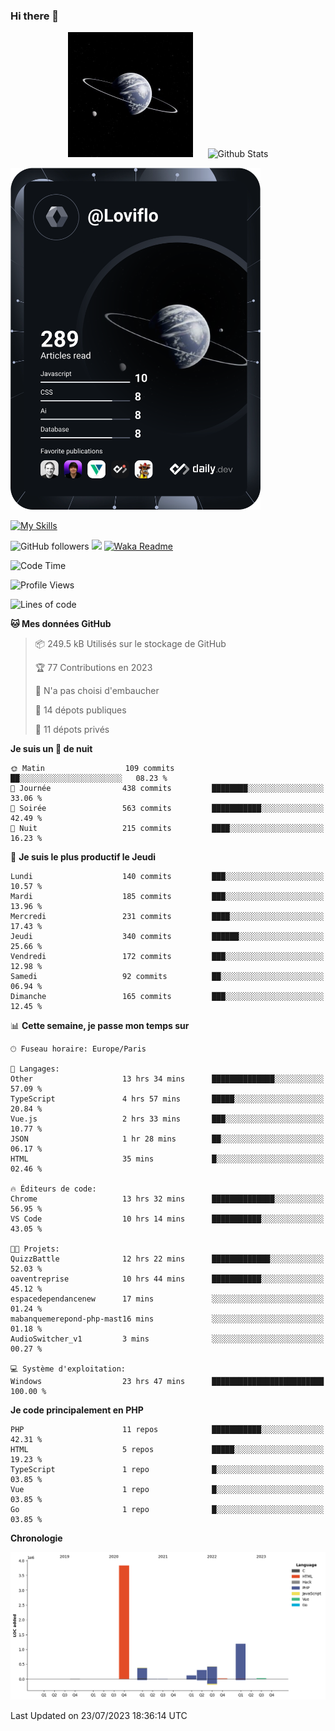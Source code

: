 ### Hi there 👋

<p align="center">
  <img src="https://github.com/Loviflo/Loviflo/blob/main/img/portrait.jpg" alt="Loviflo" height="200" style="margin-right: 20px"/>
  <img src="https://github-readme-stats.vercel.app/api?username=Loviflo&show_icons=true&theme=graywhite" alt="Github Stats" />
</p>

<a href="https://app.daily.dev/loviflo"><img src="https://github.com/loviflo/loviflo/blob/main/devcard.svg" width="400" alt="Loviflo's Dev Card"/></a>


[![My Skills](https://skillicons.dev/icons?i=php,laravel,symfony,mysql,js,ts,html,css,sass,angular,docker,webpack,vscode,figma,git,github,gitlab)](https://skillicons.dev)


![GitHub followers](https://img.shields.io/github/followers/Loviflo?label=Follow&style=social)
![](https://visitor-badge.glitch.me/badge?page_id=Loviflo.Loviflo)
[![Waka Readme](https://github.com/Loviflo/Loviflo/actions/workflows/update-stats.yml/badge.svg)](https://github.com/Loviflo/Loviflo/actions/workflows/update-stats.yml)

<!--START_SECTION:waka-->
![Code Time](http://img.shields.io/badge/Code%20Time-1%2C360%20hrs%2028%20mins-blue)

![Profile Views](http://img.shields.io/badge/Vues%20du%20profil-0-blue)

![Lines of code](https://img.shields.io/badge/Depuis%20Hello%20World%2C%20j%27ai%20%C3%A9crit-6.3%20million%20Lignes%20de%20code-blue)

**🐱 Mes données GitHub** 

> 📦 249.5 kB Utilisés sur le stockage de GitHub 
 > 
> 🏆 77 Contributions en 2023
 > 
> 🚫 N'a pas choisi d'embaucher
 > 
> 📜 14 dépots publiques 
 > 
> 🔑 11 dépots privés 
 > 
**Je suis un 🦉 de nuit** 

```text
🌞 Matin                  109 commits         ██░░░░░░░░░░░░░░░░░░░░░░░   08.23 % 
🌆 Journée                438 commits         ████████░░░░░░░░░░░░░░░░░   33.06 % 
🌃 Soirée                 563 commits         ███████████░░░░░░░░░░░░░░   42.49 % 
🌙 Nuit                   215 commits         ████░░░░░░░░░░░░░░░░░░░░░   16.23 % 
```
📅 **Je suis le plus productif le Jeudi** 

```text
Lundi                    140 commits         ███░░░░░░░░░░░░░░░░░░░░░░   10.57 % 
Mardi                    185 commits         ███░░░░░░░░░░░░░░░░░░░░░░   13.96 % 
Mercredi                 231 commits         ████░░░░░░░░░░░░░░░░░░░░░   17.43 % 
Jeudi                    340 commits         ██████░░░░░░░░░░░░░░░░░░░   25.66 % 
Vendredi                 172 commits         ███░░░░░░░░░░░░░░░░░░░░░░   12.98 % 
Samedi                   92 commits          ██░░░░░░░░░░░░░░░░░░░░░░░   06.94 % 
Dimanche                 165 commits         ███░░░░░░░░░░░░░░░░░░░░░░   12.45 % 
```


📊 **Cette semaine, je passe mon temps sur** 

```text
🕑︎ Fuseau horaire: Europe/Paris

💬 Langages: 
Other                    13 hrs 34 mins      ██████████████░░░░░░░░░░░   57.09 % 
TypeScript               4 hrs 57 mins       █████░░░░░░░░░░░░░░░░░░░░   20.84 % 
Vue.js                   2 hrs 33 mins       ███░░░░░░░░░░░░░░░░░░░░░░   10.77 % 
JSON                     1 hr 28 mins        ██░░░░░░░░░░░░░░░░░░░░░░░   06.17 % 
HTML                     35 mins             █░░░░░░░░░░░░░░░░░░░░░░░░   02.46 % 

🔥 Éditeurs de code: 
Chrome                   13 hrs 32 mins      ██████████████░░░░░░░░░░░   56.95 % 
VS Code                  10 hrs 14 mins      ███████████░░░░░░░░░░░░░░   43.05 % 

🐱‍💻 Projets: 
QuizzBattle              12 hrs 22 mins      █████████████░░░░░░░░░░░░   52.03 % 
oaventreprise            10 hrs 44 mins      ███████████░░░░░░░░░░░░░░   45.12 % 
espacedependancenew      17 mins             ░░░░░░░░░░░░░░░░░░░░░░░░░   01.24 % 
mabanquemerepond-php-mast16 mins             ░░░░░░░░░░░░░░░░░░░░░░░░░   01.18 % 
AudioSwitcher_v1         3 mins              ░░░░░░░░░░░░░░░░░░░░░░░░░   00.27 % 

💻 Système d'exploitation: 
Windows                  23 hrs 47 mins      █████████████████████████   100.00 % 
```

**Je code principalement en PHP** 

```text
PHP                      11 repos            ███████████░░░░░░░░░░░░░░   42.31 % 
HTML                     5 repos             █████░░░░░░░░░░░░░░░░░░░░   19.23 % 
TypeScript               1 repo              █░░░░░░░░░░░░░░░░░░░░░░░░   03.85 % 
Vue                      1 repo              █░░░░░░░░░░░░░░░░░░░░░░░░   03.85 % 
Go                       1 repo              █░░░░░░░░░░░░░░░░░░░░░░░░   03.85 % 
```



**Chronologie**

![Lines of Code chart](https://raw.githubusercontent.com/Loviflo/Loviflo/main/assets/bar_graph.png)


 Last Updated on 23/07/2023 18:36:14 UTC
<!--END_SECTION:waka-->
